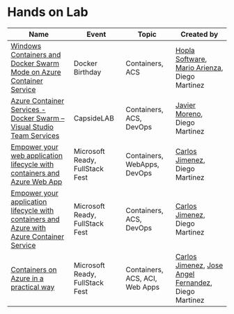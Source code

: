 # Hands on Lab

|Name|Event|Topic|Created by|
|---|---|---|---|
|[Windows Containers and Docker Swarm Mode on Azure Container Service](https://github.com/esmsdn/Workshops/tree/master/DockerBirthday)|Docker Birthday|Containers, ACS|[Hopla Software](https://github.com/hopla-training), [Mario Arienza](https://github.com/cowbotic), Diego Martinez| 
|[Azure Container Services - Docker Swarm – Visual Studio Team Services](https://github.com/esmsdn/Workshops/tree/master/ACSSwarmVSTS)|CapsideLAB|Containers, ACS, DevOps|[Javier Moreno](https://github.com/ciberado), Diego Martinez|
|[Empower your web application lifecycle with containers and Azure Web App](Empower%20your%20web%20application%20lifecycle%20with%20containers%20and%20Azure%20Web%20App.md)|Microsoft Ready, FullStack Fest|Containers, WebApps, DevOps|[Carlos Jimenez](https://github.com/cjaliaga), Diego Martinez|
|[Empower your application lifecycle with containers and Azure with Azure Container Service](Empower%20your%20application%20lifecycle%20with%20containers%20and%20Azure%20with%20Azure%20Container%20Service%20(Docker%20Swarm).md)|Microsoft Ready, FullStack Fest|Containers, ACS, DevOps|[Carlos Jimenez](https://github.com/cjaliaga), Diego Martinez|
|[Containers on Azure in a practical way](Containers%20on%20Azure%20in%20a%20practical%20way.md)|Microsoft Ready, FullStack Fest|Containers, ACS, ACI, Web Apps|[Carlos Jimenez](https://github.com/cjaliaga), [Jose Angel Fernandez](https://github.com/jangelfdez), Diego Martinez|